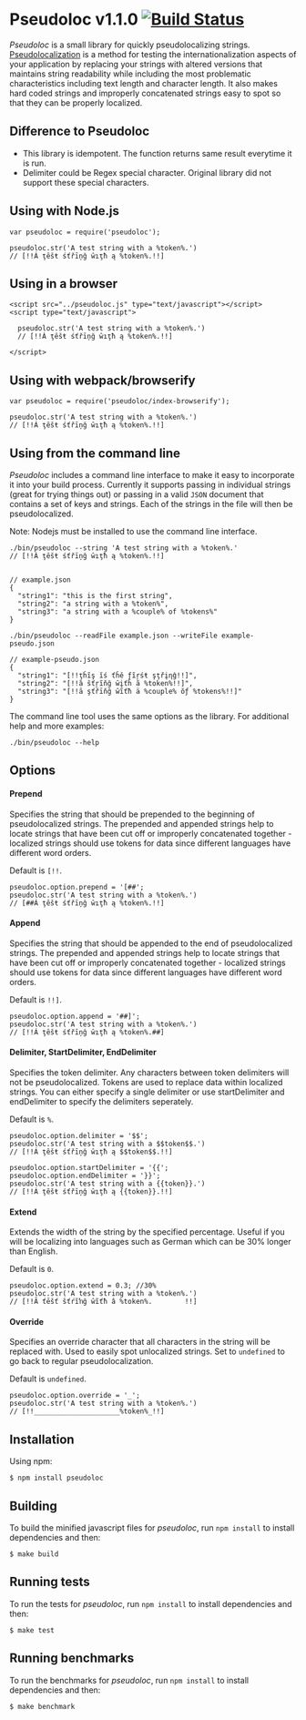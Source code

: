 # Pseudoloc v1.1.0 [![Build Status](https://travis-ci.org/bunkat/pseudoloc.png)](https://travis-ci.org/bunkat/pseudoloc)

_Pseudoloc_ is a small library for quickly pseudolocalizing strings. [Pseudolocalization](http://en.wikipedia.org/wiki/Pseudolocalization) is a method for testing the internationalization aspects of your application by replacing your strings with altered versions that maintains string readability while including the most problematic characteristics including text length and character length. It also makes hard coded strings and improperly concatenated strings easy to spot so that they can be properly localized.

## Difference to Pseudoloc

- This library is idempotent. The function returns same result everytime it is run.
- Delimiter could be Regex special character. Original library did not support these special characters.

## Using with Node.js

    var pseudoloc = require('pseudoloc');

    pseudoloc.str('A test string with a %token%.')
    // [!!Á ţȇšŧ śťřīņğ ŵıţħ ą %token%.!!]

## Using in a browser

    <script src="../pseudoloc.js" type="text/javascript"></script>
    <script type="text/javascript">

      pseudoloc.str('A test string with a %token%.')
      // [!!Á ţȇšŧ śťřīņğ ŵıţħ ą %token%.!!]

    </script>

## Using with webpack/browserify

    var pseudoloc = require('pseudoloc/index-browserify');

    pseudoloc.str('A test string with a %token%.')
    // [!!Á ţȇšŧ śťřīņğ ŵıţħ ą %token%.!!]

## Using from the command line

_Pseudoloc_ includes a command line interface to make it easy to incorporate it into your build process. Currently it supports passing in individual strings (great for trying things out) or passing in a valid `JSON` document that contains a set of keys and strings. Each of the strings in the file will then be pseudolocalized.

Note: Nodejs must be installed to use the command line interface.

    ./bin/pseudoloc --string 'A test string with a %token%.'
    // [!!Á ţȇšŧ śťřīņğ ŵıţħ ą %token%.!!]


    // example.json
    {
      "string1": "this is the first string",
      "string2": "a string with a %token%",
      "string3": "a string with a %couple% of %tokens%"
    }

    ./bin/pseudoloc --readFile example.json --writeFile example-pseudo.json

    // example-pseudo.json
    {
      "string1": "[!!ţĥĩş ĭś ťĥě ƒĩŗśŧ şţřįƞĝ!!]",
      "string2": "[!!ȁ ŝťŗĩňğ ŵįťĥ ã %token%!!]",
      "string3": "[!!ȃ şťřīňğ ŵĩťħ ä %couple% ŏƒ %tokens%!!]"
    }

The command line tool uses the same options as the library. For additional help and more examples:

    ./bin/pseudoloc --help

## Options

#### Prepend

Specifies the string that should be prepended to the beginning of pseudolocalized strings. The prepended and appended strings help to locate strings that have been cut off or improperly concatenated together - localized strings should use tokens for data since different languages have different word orders.

Default is `[!!`.

    pseudoloc.option.prepend = '[##';
    pseudoloc.str('A test string with a %token%.')
    // [##Á ţȇšŧ śťřīņğ ŵıţħ ą %token%.!!]

#### Append

Specifies the string that should be appended to the end of pseudolocalized strings. The prepended and appended strings help to locate strings that have been cut off or improperly concatenated together - localized strings should use tokens for data since different languages have different word orders.

Default is `!!]`.

    pseudoloc.option.append = '##]';
    pseudoloc.str('A test string with a %token%.')
    // [!!Á ţȇšŧ śťřīņğ ŵıţħ ą %token%.##]

#### Delimiter, StartDelimiter, EndDelimiter

Specifies the token delimiter. Any characters between token delimiters will not be pseudolocalized. Tokens are used to replace data within localized strings. You can either specify a single delimiter or use startDelimiter and endDelimiter to specify the delimiters seperately.

Default is `%`.

    pseudoloc.option.delimiter = '$$';
    pseudoloc.str('A test string with a $$token$$.')
    // [!!Á ţȇšŧ śťřīņğ ŵıţħ ą $$token$$.!!]

    pseudoloc.option.startDelimiter = '{{';
    pseudoloc.option.endDelimiter = '}}';
    pseudoloc.str('A test string with a {{token}}.')
    // [!!Á ţȇšŧ śťřīņğ ŵıţħ ą {{token}}.!!]

#### Extend

Extends the width of the string by the specified percentage. Useful if you will be localizing into languages such as German which can be 30% longer than English.

Default is `0`.

    pseudoloc.option.extend = 0.3; //30%
    pseudoloc.str('A test string with a %token%.')
    // [!!Ȃ ťēšť ŝťŕĩŉğ ŵĩťħ â %token%.        !!]


#### Override

Specifies an override character that all characters in the string will be replaced with. Used to easily spot unlocalized strings. Set to `undefined` to go back to regular pseudolocalization.

Default is `undefined`.

    pseudoloc.option.override = '_';
    pseudoloc.str('A test string with a %token%.')
    // [!!_____________________%token%_!!]

## Installation
Using npm:

    $ npm install pseudoloc

## Building

To build the minified javascript files for _pseudoloc_, run `npm install` to install dependencies and then:

    $ make build

## Running tests

To run the tests for _pseudoloc_, run `npm install` to install dependencies and then:

    $ make test

## Running benchmarks

To run the benchmarks for _pseudoloc_, run `npm install` to install dependencies and then:

    $ make benchmark